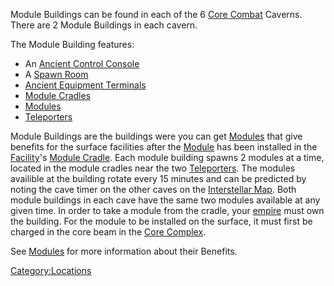 Module Buildings can be found in each of the 6 [Core
Combat](Core_Combat.md "wikilink") Caverns. There are 2 Module Buildings in
each cavern.

The Module Building features:

- An [Ancient Control Console](Ancient_Control_Console.md "wikilink")
- A [Spawn Room](Spawn_Room.md "wikilink")
- [Ancient Equipment Terminals](Ancient_Equipment_Terminal.md "wikilink")
- [Module Cradles](Module_Cradle.md "wikilink")
- [Modules](Modules.md "wikilink")
- [Teleporters](Teleporter.md "wikilink")

Module Buildings are the buildings were you can get
[Modules](Modules.md "wikilink") that give benefits for the surface
facilities after the [Module](Module.md "wikilink") has been installed in
the [Facility](Facility.md "wikilink")'s [Module
Cradle](Module_Cradle.md "wikilink"). Each module building spawns 2 modules
at a time, located in the module cradles near the two
[Teleporters](Teleporter.md "wikilink"). The modules availible at the
building rotate every 15 minutes and can be predicted by noting the cave
timer on the other caves on the [Interstellar
Map](Interstellar_Map.md "wikilink"). Both module buildings in each cave
have the same two modules available at any given time. In order to take
a module from the cradle, your [empire](empire.md "wikilink") must own the
building. For the module to be installed on the surface, it must first
be charged in the core beam in the [Core
Complex](Core_Complex.md "wikilink").

See [Modules](Modules.md "wikilink") for more information about their
Benefits.

[Category:Locations](Category:Locations.md "wikilink")
